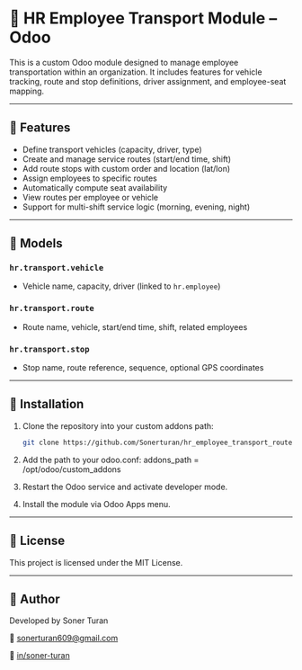 # 🚌 HR Employee Transport Module – Odoo

This is a custom Odoo module designed to manage employee transportation within an organization. It includes features for vehicle tracking, route and stop definitions, driver assignment, and employee-seat mapping.

---

## 🚀 Features

- Define transport vehicles (capacity, driver, type)
- Create and manage service routes (start/end time, shift)
- Add route stops with custom order and location (lat/lon)
- Assign employees to specific routes
- Automatically compute seat availability
- View routes per employee or vehicle
- Support for multi-shift service logic (morning, evening, night)

---

## 🧩 Models

### `hr.transport.vehicle`
- Vehicle name, capacity, driver (linked to `hr.employee`)
  
### `hr.transport.route`
- Route name, vehicle, start/end time, shift, related employees
  
### `hr.transport.stop`
- Stop name, route reference, sequence, optional GPS coordinates

---

## 🔧 Installation

1. Clone the repository into your custom addons path:
   ```bash
   git clone https://github.com/Sonerturan/hr_employee_transport_route.git
   
2. Add the path to your odoo.conf:
  addons_path = /opt/odoo/custom_addons

4. Restart the Odoo service and activate developer mode.

6. Install the module via Odoo Apps menu.

---

## 📄 License
This project is licensed under the MIT License.

---

## 👤 Author
Developed by Soner Turan

📧 sonerturan609@gmail.com

🔗 [in/soner-turan](https://www.linkedin.com/in/soner-turan)

